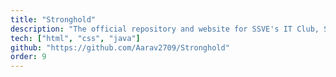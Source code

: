 ```yaml
---
title: "Stronghold"
description: "The official repository and website for SSVE's IT Club, Stronghold. A platform designed to showcase the club's activities, projects, and provide resources for students interested in technology and programming."
tech: ["html", "css", "java"]
github: "https://github.com/Aarav2709/Stronghold"
order: 9
---
```

